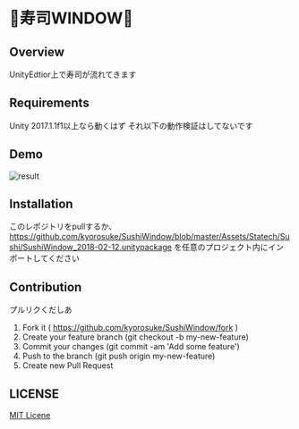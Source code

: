 # 🍣寿司WINDOW🍣

## Overview

UnityEdtior上で寿司が流れてきます

## Requirements
Unity 2017.1.1f1以上なら動くはず
それ以下の動作検証はしてないです

## Demo
![result](https://github.com/kyorosuke/SushiWindow/blob/feature/media/Assets/Statech/Sushi/Demo/demo.gif)

## Installation
このレポジトリをpullするか、
https://github.com/kyorosuke/SushiWindow/blob/master/Assets/Statech/Sushi/SushiWindow_2018-02-12.unitypackage
を任意のプロジェクト内にインポートしてください

## Contribution
プルリクくだしあ
1. Fork it ( https://github.com/kyorosuke/SushiWindow/fork )
2. Create your feature branch (git checkout -b my-new-feature)
3. Commit your changes (git commit -am 'Add some feature')
4. Push to the branch (git push origin my-new-feature)
5. Create new Pull Request

## LICENSE

[MIT Licene](https://github.com/kyorosuke/SushiWindow/blob/master/LICENSE)
